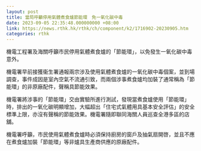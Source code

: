 ```yaml
---
layout: post
title: 當局呼籲停用氣體煮食爐節能環　免一氧化碳中毒
date: 2023-09-05 22:35:48.000000000 +08:00
link: https://news.rthk.hk/rthk/ch/component/k2/1716902-20230905.htm
categories: rthk
---
```


機電工程署及海關呼籲市民停用氣體煮食爐的「節能環」，以免發生一氧化碳中毒意外。
 
機電署早前接獲衞生署通報兩宗涉及使用氣體煮食爐的一氧化碳中毒個案，並到場調查，事件成因是室內空氣不流通引致，而兩個涉事煮食爐均加裝了通常稱為「節能環」的非原廠配件，聲稱具節能效果。

機電署將涉事的「節能環」交由實驗所進行測試，發現當煮食爐使用「節能環」時，排出的一氧化碳明顯增加，大幅超出「住宅式氣體用具基本安全評估」的安全標準上限，亦沒有聲稱的節能效果。機電署隨即聯同海關人員巡查全港多區的店舖。
 
機電署呼籲，市民使用氣體煮食爐時必須保持廚房的窗戶及抽氣扇開啓，並且不應在煮食爐加裝「節能環」等非爐具生產商供應的原廠配件。
